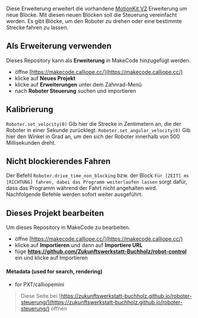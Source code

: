 Diese Erweiterung erweitert die vorhandene [MotionKit V2](https://github.com/tinysuperlab/MotionKitV2) Erweiterung um neue Blöcke. Mit diesen neuen Blöcken soll die Steuerung vereinfacht werden. Es gibt Blöcke, um den Roboter zu drehen oder eine bestimmte Strecke fahren zu lassen.

## Als Erweiterung verwenden

Dieses Repository kann als **Erweiterung** in MakeCode hinzugefügt werden.

* öffne [https://makecode.calliope.cc/](https://makecode.calliope.cc/)
* klicke auf **Neues Projekt**
* klicke auf **Erweiterungen** unter dem Zahnrad-Menü
* nach **Roboter Steuerung** suchen und importieren

## Kalibrierung

`Roboter.set_velocity(0)` Gib hier die Strecke in Zentimetern an, die der Roboter in einer Sekunde zurücklegt.
`Roboter.set_angular_velocity(0)` Gib hier den Winkel in Grad an, um den sich der Roboter innerhalb von 500 Millisekunden dreht.

## Nicht blockierendes Fahren

Der Befehl `Roboter.drive_time_non_blocking` bzw. der Block `Für [ZEIT] ms [RICHTUNG] fahren, dabei das Programm weiterlaufen lassen` sorgt dafür, dass das Programm während der Fahrt nicht angehalten wird. Nachfolgende Befehle werden sofort weiter ausgeführt.

## Dieses Projekt bearbeiten

Um dieses Repository in MakeCode zu bearbeiten.

* öffne [https://makecode.calliope.cc/](https://makecode.calliope.cc/)
* klicke auf **Importieren** und dann auf **Importiere URL**
* füge **https://github.com/Zukunftswerkstatt-Buchholz/robot-control** ein und klicke auf Importieren

#### Metadata (used for search, rendering)

* for PXT/calliopemini
<script src="https://makecode.com/gh-pages-embed.js"></script><script>makeCodeRender("{{ site.makecode.home_url }}", "{{ site.github.owner_name }}/{{ site.github.repository_name }}");</script>


> Diese Seite bei [https://zukunftswerkstatt-buchholz.github.io/roboter-steuerung/](https://zukunftswerkstatt-buchholz.github.io/roboter-steuerung/) öffnen
